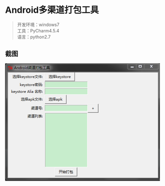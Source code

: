# Android多渠道打包工具
> 开发环境：windows7<br/>
> 工具：PyCharm4.5.4<br/>
> 语言：python2.7<br/>

## 截图
![](shot.png)
